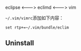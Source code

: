 

eclipse <---> eclimd <---> vim


`~/.vim/vimrc`添加如下内容：

```vim
set rtp+=~/.vim/bundle/eclim
```

## Uninstall



